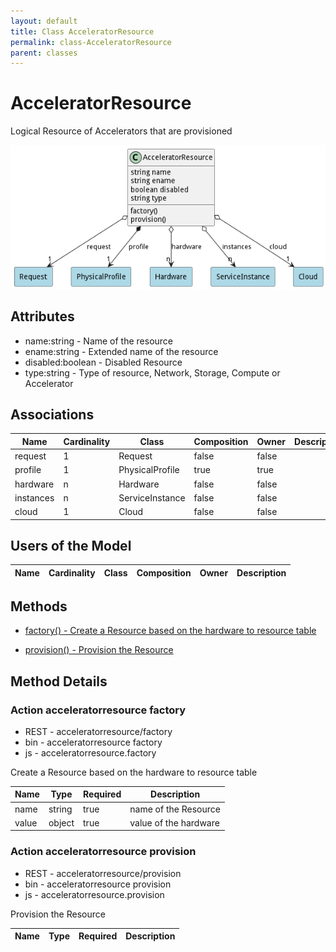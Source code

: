 ```yaml
---
layout: default
title: Class AcceleratorResource
permalink: class-AcceleratorResource
parent: classes
---
```


# AcceleratorResource

Logical Resource of Accelerators that are provisioned

![Logical Diagram](./logical.png)

## Attributes

* name:string - Name of the resource
* ename:string - Extended name of the resource
* disabled:boolean - Disabled Resource
* type:string - Type of resource, Network, Storage, Compute or Accelerator


## Associations

| Name | Cardinality | Class | Composition | Owner | Description |
| --- | --- | --- | --- | --- | --- |
| request | 1 | Request | false | false |  |
| profile | 1 | PhysicalProfile | true | true |  |
| hardware | n | Hardware | false | false |  |
| instances | n | ServiceInstance | false | false |  |
| cloud | 1 | Cloud | false | false |  |


## Users of the Model

| Name | Cardinality | Class | Composition | Owner | Description |
| --- | --- | --- | --- | --- | --- |





## Methods

* [factory() - Create a Resource based on the hardware to resource table](#action-factory)

* [provision() - Provision the Resource](#action-provision)


<h2>Method Details</h2>
    
### Action acceleratorresource factory

* REST - acceleratorresource/factory
* bin - acceleratorresource factory
* js - acceleratorresource.factory

Create a Resource based on the hardware to resource table

| Name | Type | Required | Description |
|---|---|---|---|
| name | string |true | name of the Resource |
| value | object |true | value of the hardware |




### Action acceleratorresource provision

* REST - acceleratorresource/provision
* bin - acceleratorresource provision
* js - acceleratorresource.provision

Provision the Resource

| Name | Type | Required | Description |
|---|---|---|---|





